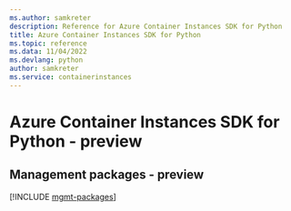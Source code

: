 ```yaml
---
ms.author: samkreter
description: Reference for Azure Container Instances SDK for Python
title: Azure Container Instances SDK for Python
ms.topic: reference
ms.data: 11/04/2022
ms.devlang: python
author: samkreter
ms.service: containerinstances
---
```

# Azure Container Instances SDK for Python - preview

## Management packages - preview
[!INCLUDE [mgmt-packages](container-instances-mgmt-index.md)]